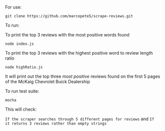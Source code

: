 For use: 

```git clone https://github.com/marcopete5/scrape-reviews.git```

To run: 

To print the top 3 reviews with the most positive words found

```node index.js```

To print the top 3 reviews with the highest positive word to review length ratio

```node highRatio.js```

It will print out the top three *most positive* reviews found on the first 5 pages of the McKaig Chevrolet Buick Dealership

To run test suite:

```mocha```

This will check:

```If the scraper searches through 5 different pages for reviews```
and
```If it returns 3 reviews rather than empty strings```


